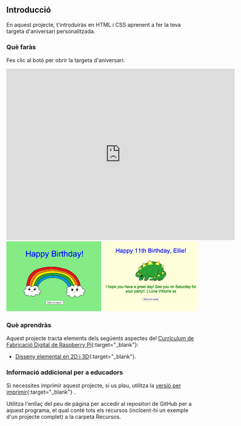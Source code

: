## Introducció

En aquest projecte, t'introduiràs en HTML i CSS aprenent a fer la teva targeta d'aniversari personalitzada.

### Què faràs

Fes clic al botó per obrir la targeta d'aniversari:

<div class="trinket">
  <iframe src="https://trinket.io/embed/html/c3d52cf65c?outputOnly=true&start=result" width="600" height="450" frameborder="0" marginwidth="0" marginheight="0" allowfullscreen>
  </iframe>
  <img src="images/birthday-final.png">
</div>

### Què aprendràs

Aquest projecte tracta elements dels següents aspectes del [Currículum de Fabricació Digital de Raspberry Pi](http://rpf.io/curriculum){:target="_blank"}:

+ [Disseny elemental en 2D i 3D](https://www.raspberrypi.org/curriculum/design/creator){:target="_blank"}.

### Informació addicional per a educadors

Si necessites imprimir aquest projecte, si us plau, utilitza la [versió per imprimir](https://projects.raspberrypi.org/en/projects/happy-birthday/print){:target="_blank"} .

Utilitza l'enllaç del peu de pàgina per accedir al repositori de GitHub per a aquest programa, el qual conté tots els recursos (incloent-hi un exemple d'un projecte complet) a la carpeta Recursos.